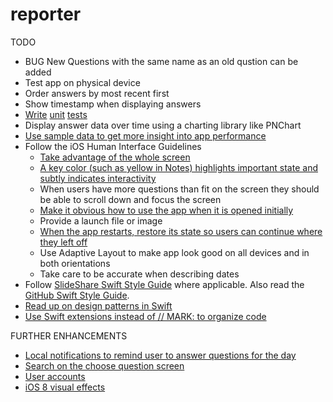 # reporter

TODO
* BUG New Questions with the same name as an old qustion can be added
* Test app on physical device 
* Order answers by most recent first 
* Show timestamp when displaying answers
* [Write](http://natashatherobot.com/swift-unit-testing-tips-and-tricks/) [unit](http://natashatherobot.com/unit-testing-swift-dependency-injection/) [tests](http://iosunittesting.com/)
* Display answer data over time using a charting library like PNChart
* [Use sample data to get more insight into app performance](https://www.ibm.com/developerworks/community/blogs/mobileblog/entry/testing_swift_apps_with_data_generators?lang=en) 
* Follow the iOS Human Interface Guidelines
  * [Take advantage of the whole screen](http://imgur.com/Nt7wHsr,MmMBJ8D#1)
  * [A key color (such as yellow in Notes) highlights important state and subtly indicates interactivity](http://imgur.com/Nt7wHsr,MmMBJ8D) 
  * When users have more questions than fit on the screen they should be able to scroll down and focus the screen 
  * [Make it obvious how to use the app when it is opened initially](http://imgur.com/DLy4OZw)
  * Provide a launch file or image 
  * [When the app restarts, restore its state so users can continue where they left off](https://developer.apple.com/library/ios/documentation/iPhone/Conceptual/iPhoneOSProgrammingGuide/StrategiesforImplementingYourApp/StrategiesforImplementingYourApp.html#//apple_ref/doc/uid/TP40007072-CH5-SW2)
  * Use Adaptive Layout to make app look good on all devices and in both orientations 
  * Take care to be accurate when describing dates
* Follow [SlideShare Swift Style Guide](https://github.com/SlideShareInc/swift-style-guide) where applicable. Also read the [GitHub Swift Style Guide](https://github.com/github/swift-style-guide).
* [Read up on design patterns in Swift](http://www.raywenderlich.com/86477/introducing-ios-design-patterns-in-swift-part-1)
* [Use Swift extensions instead of // MARK: to organize code](http://www.codingexplorer.com/swift-extensions/)

FURTHER ENHANCEMENTS
* [Local notifications to remind user to answer questions for the day](http://jamesonquave.com/blog/local-notifications-in-ios-8-with-swift-part-1/)
* [Search on the choose question screen](http://www.raywenderlich.com/76519/add-table-view-search-swift)
* [User accounts](http://www.raywenderlich.com/92667/securing-ios-data-keychain-touch-id-1password)
* [iOS 8 visual effects](http://www.raywenderlich.com/84043/ios-8-visual-effects-tutorial)
